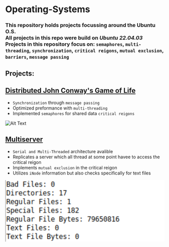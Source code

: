 # Operating-Systems

### This repository holds projects focussing around the Ubuntu O.S. <br> All projects in this repo were build on *Ubuntu 22.04.03* <br> Projects in this repository focus on: `semaphores`, `multi-threading`, `synchronization`, `critical reigons`, `mutual exclusion`, `barriers`, `message passing`

## Projects:

## [Distributed John Conway's Game of Life](https://github.com/evlutz/Operating-Systems/tree/main/Distributed_Game_of_Life)

- `Synchronization` through `message passing`
- Optimized preformance with `multi-threading`
- Implemented `semaphores` for shared data `critical reigons`

![Alt Text](GithubGif.gif)


## [Multiserver](https://github.com/evlutz/Operating-Systems/tree/main/Server%20Request%20Handler)

- `Serial and Multi-Threaded` architecture avalible
- Replicates a server which all thread at some point havee to access the critical reigon
- Implements `mutual exclusion` in the critical reigon
- Utilizes `iNode` information but also checks specifically for text files

![Alt Text](SRHRun.png)

